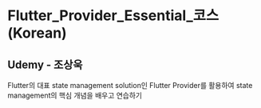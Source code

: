 # Flutter_Provider_Essential_코스 (Korean)

## Udemy - 조상욱

Flutter의 대표 state management solution인 Flutter Provider를 활용하여 state management의 핵심 개념을 배우고 연습하기